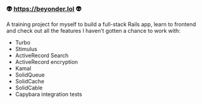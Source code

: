 ### 👽 https://beyonder.lol 👽

A training project for myself to build a full-stack Rails app, learn to frontend and check out all the features I haven't gotten a chance to work with:

- Turbo
- Stimulus
- ActiveRecord Search
- ActiveRecord encryption
- Kamal
- SolidQueue
- SolidCache
- SolidCable
- Capybara integration tests

